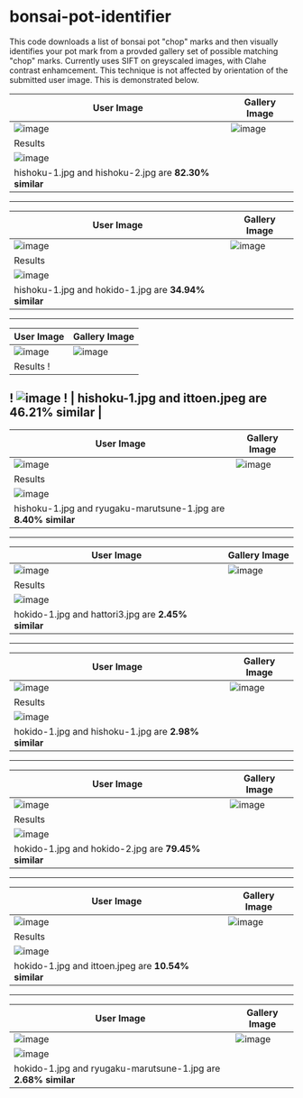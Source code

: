 # bonsai-pot-identifier
This code downloads a list of bonsai pot "chop" marks and then visually identifies your pot mark from a provded gallery set of possible matching "chop" marks. Currently uses SIFT on greyscaled images, with Clahe contrast enhamcement. This technique is not affected by orientation of the submitted user image. This is demonstrated below.

| User Image | Gallery Image |
| ---------- | ------------- |
| ![image](https://github.com/mandeldebugger/bonsai-pot-identifier/assets/2265446/5dc36296-f061-41ec-82a7-5c83a4bf56c4) | ![image](https://github.com/mandeldebugger/bonsai-pot-identifier/assets/2265446/968c241c-0536-47ad-8c30-59bbd1e3b332) |
| Results |
| ![image](https://github.com/mandeldebugger/bonsai-pot-identifier/assets/2265446/f34a3923-e74a-4329-8d38-8e16a0db7668) |
| hishoku-1.jpg and hishoku-2.jpg are **82.30% similar** |
------------------------------
| User Image | Gallery Image |
| ---------- | ------------- |
| ![image](https://github.com/mandeldebugger/bonsai-pot-identifier/assets/2265446/fb0b3fe8-e4b1-4c14-9d17-bd49db09fbcd) | ![image](https://github.com/mandeldebugger/bonsai-pot-identifier/assets/2265446/b006ab49-b8fa-424b-bb10-a0c991086d88) |
| Results |
| ![image](https://github.com/mandeldebugger/bonsai-pot-identifier/assets/2265446/d20453b8-4923-45bd-9945-47b666b29ed6) |
| hishoku-1.jpg and hokido-1.jpg are **34.94% similar** |
------------------------------
| User Image | Gallery Image |
| ---------- | ------------- |
| ![image](https://github.com/mandeldebugger/bonsai-pot-identifier/assets/2265446/7360abcf-66f0-4989-bf42-9822db0d5086) | ![image](https://github.com/mandeldebugger/bonsai-pot-identifier/assets/2265446/940b5d1d-3c63-4a46-ac50-7e13c278e993) |
| Results !
! ![image](https://github.com/mandeldebugger/bonsai-pot-identifier/assets/2265446/c80d9dfd-4339-4fcd-9086-89a6e9347e86) !
| hishoku-1.jpg and ittoen.jpeg are **46.21% similar** |
------------------------------
| User Image | Gallery Image |
| ---------- | ------------- |
| ![image](https://github.com/mandeldebugger/bonsai-pot-identifier/assets/2265446/41b12c2f-5f3b-4f40-9e4c-e742efa57432) | ![image](https://github.com/mandeldebugger/bonsai-pot-identifier/assets/2265446/2a95050c-b3a7-4031-a288-3530f4f501ff) |
| Results |
| ![image](https://github.com/mandeldebugger/bonsai-pot-identifier/assets/2265446/6110cebe-863c-4642-803a-9b837531419b) |
| hishoku-1.jpg and ryugaku-marutsune-1.jpg are **8.40% similar** |
------------------------------
| User Image | Gallery Image |
| ---------- | ------------- |
| ![image](https://github.com/mandeldebugger/bonsai-pot-identifier/assets/2265446/0cab68c4-de97-47c5-820d-50c9d9962610) | ![image](https://github.com/mandeldebugger/bonsai-pot-identifier/assets/2265446/e5281749-7f60-45fc-a129-661fcb6cbef3) |
| Results |
| ![image](https://github.com/mandeldebugger/bonsai-pot-identifier/assets/2265446/32d88996-1704-4299-bcf7-1ef24514662d) | 
| hokido-1.jpg and hattori3.jpg are **2.45% similar** |
------------------------------
| User Image | Gallery Image |
| ---------- | ------------- |
| ![image](https://github.com/mandeldebugger/bonsai-pot-identifier/assets/2265446/0cab68c4-de97-47c5-820d-50c9d9962610) | ![image](https://github.com/mandeldebugger/bonsai-pot-identifier/assets/2265446/aa660b24-61bd-46c7-9fee-7d1229949357) |
| Results |
| ![image](https://github.com/mandeldebugger/bonsai-pot-identifier/assets/2265446/7ec5eb9d-38a7-4c68-bfb2-f306a85db3e4) |
| hokido-1.jpg and hishoku-1.jpg are **2.98% similar** |
------------------------------
| User Image | Gallery Image |
| ---------- | ------------- |
| ![image](https://github.com/mandeldebugger/bonsai-pot-identifier/assets/2265446/0cab68c4-de97-47c5-820d-50c9d9962610) | ![image](https://github.com/mandeldebugger/bonsai-pot-identifier/assets/2265446/1dc667e3-1be0-468a-90af-13b25d44ef84) |
| Results |
| ![image](https://github.com/mandeldebugger/bonsai-pot-identifier/assets/2265446/a77b20d9-7eaa-4528-b991-42b7ecd16fec) |
| hokido-1.jpg and hokido-2.jpg are **79.45% similar** |
------------------------------
| User Image | Gallery Image |
| ---------- | ------------- |
| ![image](https://github.com/mandeldebugger/bonsai-pot-identifier/assets/2265446/0cab68c4-de97-47c5-820d-50c9d9962610) | ![image](https://github.com/mandeldebugger/bonsai-pot-identifier/assets/2265446/940b5d1d-3c63-4a46-ac50-7e13c278e993) |
| Results |
| ![image](https://github.com/mandeldebugger/bonsai-pot-identifier/assets/2265446/2e6f2af4-8b02-44fe-be36-ee37a28896ed) | 
| hokido-1.jpg and ittoen.jpeg are **10.54% similar** |
------------------------------
| User Image | Gallery Image |
| ---------- | ------------- |
| ![image](https://github.com/mandeldebugger/bonsai-pot-identifier/assets/2265446/0cab68c4-de97-47c5-820d-50c9d9962610) | ![image](https://github.com/mandeldebugger/bonsai-pot-identifier/assets/2265446/2a95050c-b3a7-4031-a288-3530f4f501ff) |
| ![image](https://github.com/mandeldebugger/bonsai-pot-identifier/assets/2265446/11f894e1-f4fe-4307-b492-07f8c3ad67d7) |
| hokido-1.jpg and ryugaku-marutsune-1.jpg are **2.68% similar** |

​

